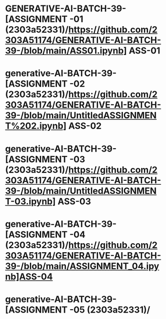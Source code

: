 # GENERATIVE-AI-BATCH-39- [ASSIGNMENT -01 (2303a52331)/https://github.com/2303A51174/GENERATIVE-AI-BATCH-39-/blob/main/ASS01.ipynb] ASS-01
# generative-AI-BATCH-39-[ASSIGNMENT -02 (2303a52331)/https://github.com/2303A51174/GENERATIVE-AI-BATCH-39-/blob/main/UntitledASSIGNMENT%202.ipynb] ASS-02
# generative-AI-BATCH-39-[ASSIGNMENT -03 (2303a52331)/https://github.com/2303A51174/GENERATIVE-AI-BATCH-39-/blob/main/UntitledASSIGNMENT-03.ipynb] ASS-03
# generative-AI-BATCH-39-[ASSIGNMENT -04 (2303a52331)/https://github.com/2303A51174/GENERATIVE-AI-BATCH-39-/blob/main/ASSIGNMENT_04.ipynb]ASS-04
# generative-AI-BATCH-39-[ASSIGNMENT -05 (2303a52331)/
